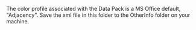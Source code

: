 The color profile associated with the Data Pack is a MS Office default, "Adjacency". Save the xml file in this folder to the OtherInfo folder on your machine.
